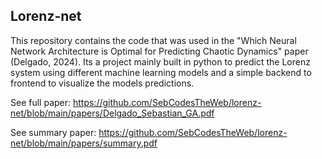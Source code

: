 ## Lorenz-net

This repository contains the code that was used in the "Which Neural Network Architecture is Optimal for Predicting Chaotic Dynamics" paper (Delgado, 2024).
Its a project mainly built in python to predict the Lorenz system using different machine learning models and a simple backend to frontend to visualize
the models predictions.

See full paper: https://github.com/SebCodesTheWeb/lorenz-net/blob/main/papers/Delgado_Sebastian_GA.pdf

See summary paper: https://github.com/SebCodesTheWeb/lorenz-net/blob/main/papers/summary.pdf
